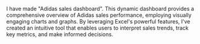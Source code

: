 I have made "Adidas sales dashboard".
This dynamic dashboard provides a comprehensive overview of Adidas sales performance, employing visually engaging charts and graphs. By leveraging Excel's powerful features, I've created an intuitive tool that enables users to interpret sales trends, track key metrics, and make informed decisions. 

